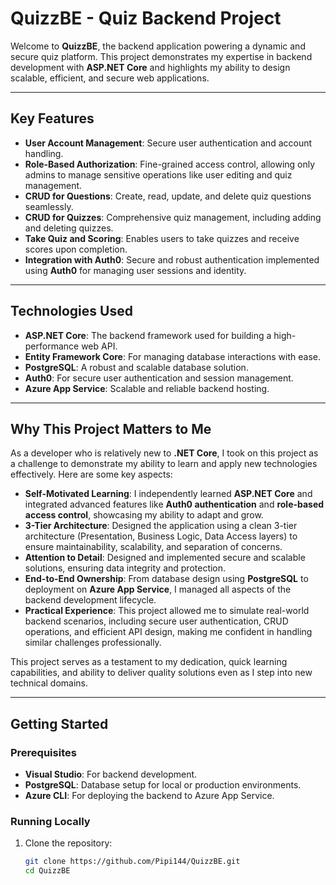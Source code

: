 # QuizzBE - Quiz Backend Project

Welcome to **QuizzBE**, the backend application powering a dynamic and secure quiz platform. This project demonstrates my expertise in backend development with **ASP.NET Core** and highlights my ability to design scalable, efficient, and secure web applications.

---

## Key Features

- **User Account Management**: Secure user authentication and account handling.
- **Role-Based Authorization**: Fine-grained access control, allowing only admins to manage sensitive operations like user editing and quiz management.
- **CRUD for Questions**: Create, read, update, and delete quiz questions seamlessly.
- **CRUD for Quizzes**: Comprehensive quiz management, including adding and deleting quizzes.
- **Take Quiz and Scoring**: Enables users to take quizzes and receive scores upon completion.
- **Integration with Auth0**: Secure and robust authentication implemented using **Auth0** for managing user sessions and identity.

---

## Technologies Used

- **ASP.NET Core**: The backend framework used for building a high-performance web API.
- **Entity Framework Core**: For managing database interactions with ease.
- **PostgreSQL**: A robust and scalable database solution.
- **Auth0**: For secure user authentication and session management.
- **Azure App Service**: Scalable and reliable backend hosting.

---

## Why This Project Matters to Me

As a developer who is relatively new to **.NET Core**, I took on this project as a challenge to demonstrate my ability to learn and apply new technologies effectively. Here are some key aspects:

- **Self-Motivated Learning**: I independently learned **ASP.NET Core** and integrated advanced features like **Auth0 authentication** and **role-based access control**, showcasing my ability to adapt and grow.
- **3-Tier Architecture**: Designed the application using a clean 3-tier architecture (Presentation, Business Logic, Data Access layers) to ensure maintainability, scalability, and separation of concerns.
- **Attention to Detail**: Designed and implemented secure and scalable solutions, ensuring data integrity and protection.
- **End-to-End Ownership**: From database design using **PostgreSQL** to deployment on **Azure App Service**, I managed all aspects of the backend development lifecycle.
- **Practical Experience**: This project allowed me to simulate real-world backend scenarios, including secure user authentication, CRUD operations, and efficient API design, making me confident in handling similar challenges professionally.

This project serves as a testament to my dedication, quick learning capabilities, and ability to deliver quality solutions even as I step into new technical domains.

---

## Getting Started

### Prerequisites

- **Visual Studio**: For backend development.
- **PostgreSQL**: Database setup for local or production environments.
- **Azure CLI**: For deploying the backend to Azure App Service.

### Running Locally

1. Clone the repository:
   ```bash
   git clone https://github.com/Pipi144/QuizzBE.git
   cd QuizzBE
